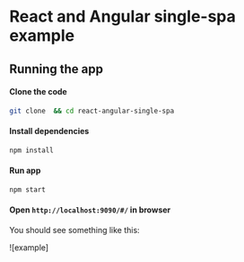 # React and Angular single-spa example

## Running the app
#### Clone the code 
```bash
git clone  && cd react-angular-single-spa
```

#### Install dependencies
```bash
npm install
```

#### Run app
```bash
npm start
```

#### Open `http://localhost:9090/#/` in browser

You should see something like this:

![example]